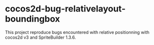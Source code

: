 cocos2d-bug-relativelayout-boundingbox
======================================

This project reproduce bugs encountered with relative positionning with cocos2d v3 and SpriteBuilder 1.3.6.
